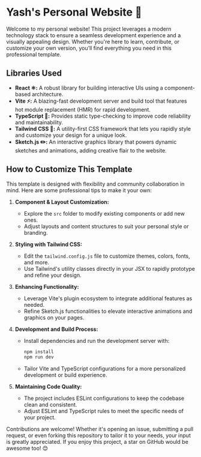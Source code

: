 # Yash's Personal Website 🚀

Welcome to my personal website! This project leverages a modern technology stack to ensure a seamless development experience and a visually appealing design. Whether you're here to learn, contribute, or customize your own version, you’ll find everything you need in this professional template.

## Libraries Used

- **React ⚛️:** A robust library for building interactive UIs using a component-based architecture.
- **Vite ⚡:** A blazing-fast development server and build tool that features hot module replacement (HMR) for rapid development.
- **TypeScript 📝:** Provides static type-checking to improve code reliability and maintainability.
- **Tailwind CSS 🎨:** A utility-first CSS framework that lets you rapidly style and customize your design for a unique look.
- **Sketch.js ✏️:** An interactive graphics library that powers dynamic sketches and animations, adding creative flair to the website.

## How to Customize This Template

This template is designed with flexibility and community collaboration in mind. Here are some professional tips to make it your own:

1. **Component & Layout Customization:**
   - Explore the `src` folder to modify existing components or add new ones.
   - Adjust layouts and content structures to suit your personal style or branding.

2. **Styling with Tailwind CSS:**
   - Edit the `tailwind.config.js` file to customize themes, colors, fonts, and more.
   - Use Tailwind's utility classes directly in your JSX to rapidly prototype and refine your design.

3. **Enhancing Functionality:**
   - Leverage Vite's plugin ecosystem to integrate additional features as needed.
   - Refine Sketch.js functionalities to elevate interactive animations and graphics on your pages.

4. **Development and Build Process:**
   - Install dependencies and run the development server with:
     ```bash
     npm install
     npm run dev
     ```
   - Tailor Vite and TypeScript configurations for a more personalized development or build experience.

5. **Maintaining Code Quality:**
   - The project includes ESLint configurations to keep the codebase clean and consistent.
   - Adjust ESLint and TypeScript rules to meet the specific needs of your project.

Contributions are welcome! Whether it's opening an issue, submitting a pull request, or even forking this repository to tailor it to your needs, your input is greatly appreciated. If you enjoy this project, a star on GitHub would be awesome too! 😊
